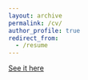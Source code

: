 ```yaml
---
layout: archive
permalink: /cv/
author_profile: true
redirect_from:
  - /resume
---
```


[See it here](https://LeopoldM.github.io/public/cv.pdf)


